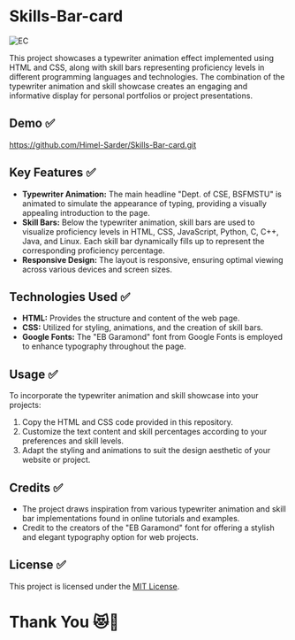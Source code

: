 # Skills-Bar-card
![EC](https://github.com/Himel-Sarder/Skills-Bar-card/assets/143216886/e71b108d-9a18-4c17-9e94-0de54b7c78e4)


This project showcases a typewriter animation effect implemented using HTML and CSS, along with skill bars representing proficiency levels in different programming languages and technologies. The combination of the typewriter animation and skill showcase creates an engaging and informative display for personal portfolios or project presentations.
## Demo ✅
https://github.com/Himel-Sarder/Skills-Bar-card.git

## Key Features ✅

- **Typewriter Animation:** The main headline "Dept. of CSE, BSFMSTU" is animated to simulate the appearance of typing, providing a visually appealing introduction to the page.
- **Skill Bars:** Below the typewriter animation, skill bars are used to visualize proficiency levels in HTML, CSS, JavaScript, Python, C, C++, Java, and Linux. Each skill bar dynamically fills up to represent the corresponding proficiency percentage.
- **Responsive Design:** The layout is responsive, ensuring optimal viewing across various devices and screen sizes.

## Technologies Used ✅

- **HTML:** Provides the structure and content of the web page.
- **CSS:** Utilized for styling, animations, and the creation of skill bars.
- **Google Fonts:** The "EB Garamond" font from Google Fonts is employed to enhance typography throughout the page.

## Usage ✅

To incorporate the typewriter animation and skill showcase into your projects:

1. Copy the HTML and CSS code provided in this repository.
2. Customize the text content and skill percentages according to your preferences and skill levels.
3. Adapt the styling and animations to suit the design aesthetic of your website or project.

## Credits ✅

- The project draws inspiration from various typewriter animation and skill bar implementations found in online tutorials and examples.
- Credit to the creators of the "EB Garamond" font for offering a stylish and elegant typography option for web projects.

## License ✅

This project is licensed under the [MIT License](LICENSE).

# Thank You 😻🤍
